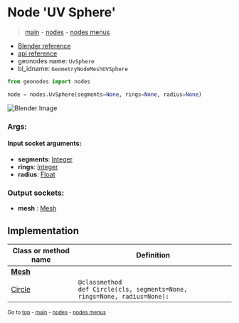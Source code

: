 # Node 'UV Sphere'

> [main](../structure.md) - [nodes](nodes.md) - [nodes menus](nodes_menus.md)

- [Blender reference](https://docs.blender.org/manual/en/latest/modeling/geometry_nodes/mesh_primitives/uv_sphere.html)
- [api reference](https://docs.blender.org/api/current/bpy.types.GeometryNodeMeshUVSphere.html)
- geonodes name: `UvSphere`
- bl_idname: `GeometryNodeMeshUVSphere`

```python
from geonodes import nodes

node = nodes.UvSphere(segments=None, rings=None, radius=None)
```

![Blender Image](https://docs.blender.org/manual/en/latest/_images/node-types_GeometryNodeMeshUVSphere.webp)

### Args:

#### Input socket arguments:

- **segments**: [Integer](Integer.md)
- **rings**: [Integer](Integer.md)
- **radius**: [Float](Float.md)

### Output sockets:

- **mesh** : [Mesh](Mesh.md)

## Implementation

| Class or method name | Definition |
|----------------------|------------|
| **[Mesh](Mesh.md)** |
| [Circle](Mesh.md#Circle-classmethod) | `@classmethod`<br> `def Circle(cls, segments=None, rings=None, radius=None):` |

<sub>Go to [top](#node-UV-Sphere) - [main](../structure.md) - [nodes](nodes.md) - [nodes menus](nodes_menus.md)</sub>

